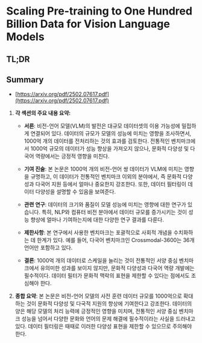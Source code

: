 # Scaling Pre-training to One Hundred Billion Data for Vision Language Models
## TL;DR
## Summary
- [https://arxiv.org/pdf/2502.07617.pdf](https://arxiv.org/pdf/2502.07617.pdf)

1. **각 섹션의 주요 내용 요약:**

   - **서론**: 비전-언어 모델(VLM)의 발전은 대규모 데이터셋의 이용 가능성에 밀접하게 연결되어 있다. 데이터의 규모가 모델의 성능에 미치는 영향을 조사하면서, 1000억 개의 데이터를 전처리하는 것의 효과를 검토한다. 전통적인 벤치마크에서 1000억 규모의 데이터가 성능 향상을 가져오지 않으나, 문화적 다양성 및 다국어 역량에서는 긍정적 영향을 미친다.

   - **기여 진술**: 본 논문은 1000억 개의 비전-언어 쌍 데이터가 VLM에 미치는 영향을 규명하고, 이 데이터가 전통적인 벤치마크 이외의 분야에서, 즉 문화적 다양성과 다국어 지원 등에서 얼마나 중요한지 강조한다. 또한, 데이터 필터링이 데이터 다양성을 설명할 수 있음을 보여준다.

   - **관련 연구**: 데이터의 크기와 품질이 모델 성능에 미치는 영향에 대한 연구가 있습니다. 특히, NLP와 컴퓨터 비전 분야에서 데이터 규모를 증가시키는 것이 성능 향상에 얼마나 기여하는지에 대한 다양한 연구 결과를 다룬다.

   - **제한사항**: 본 연구에서 사용한 벤치마크는 포괄적으로 사회적 개념을 수치화하는 데 한계가 있다. 예를 들어, 다국어 벤치마크인 Crossmodal-3600는 36개 언어만 포함하고 있다.

   - **결론**: 1000억 개의 데이터로 스케일을 늘리는 것이 전통적인 서양 중심 벤치마크에서 유의미한 성과를 보이지 않지만, 문화적 다양성과 다국어 역량 개발에는 필수적이다. 데이터 필터가 문화적 맥락의 표현을 제한할 수 있다는 점에서도 조심해야 한다.

2. **종합 요약**: 본 논문은 비전-언어 모델의 사전 훈련 데이터 규모를 1000억으로 확대하는 것이 문화적 다양성 및 다국적 지원의 향상에 기여한다고 강조한다. 데이터의 양은 해당 모델의 처리 능력에 긍정적인 영향을 미치며, 전통적인 서양 중심 벤치마크 성능을 넘어서 다양한 문화와 언어의 문제 해결에 필수적이라는 사실을 드러내고 있다. 데이터 필터링은 때때로 이러한 다양성 표현을 제한할 수 있으므로 주의해야 한다.